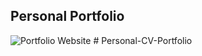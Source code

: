 ## Personal Portfolio

![Portfolio Website](https://i.ibb.co/WgPMpts/image.png)
#   P e r s o n a l - C V - P o r t f o l i o  
 
